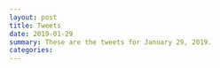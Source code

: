 ```yaml
---
layout: post
title: Tweets
date: 2019-01-29
summary: These are the tweets for January 29, 2019.
categories:
---
```


